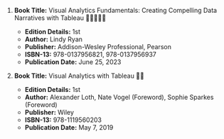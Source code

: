 1. **Book Title:** Visual Analytics Fundamentals: Creating Compelling Data Narratives with Tableau 🚨🚨🚨🚨🚨
   - **Edition Details:** 1st
   - **Author:** Lindy Ryan
   - **Publisher:** Addison-Wesley Professional, Pearson
   - **ISBN-13:** 978-0137956821, 978-0137956937
   - **Publication Date:** June 25, 2023

2. **Book Title:** Visual Analytics with Tableau 📒🚫
   - **Edition Details:** 1st
   - **Author:** Alexander Loth, Nate Vogel (Foreword), Sophie Sparkes (Foreword) 
   - **Publisher:** Wiley
   - **ISBN-13:** 978-1119560203
   - **Publication Date:** May 7, 2019
